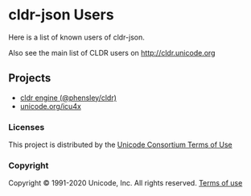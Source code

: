 # cldr-json Users

Here is a list of known users of cldr-json.

Also see the main list of CLDR users on <http://cldr.unicode.org>

## Projects

- [cldr engine (@phensley/cldr)](https://phensley.github.io/cldr-engine)
- [unicode.org/icu4x](https://github.com/unicode-org/icu4x)

### Licenses

This project is distributed by the [Unicode Consortium Terms of Use](./LICENSE)

### Copyright

Copyright © 1991-2020 Unicode, Inc.
All rights reserved.
[Terms of use](http://www.unicode.org/copyright.html)
